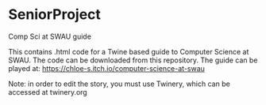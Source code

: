 # SeniorProject
Comp Sci at SWAU guide

This contains .html code for a Twine based guide to Computer Science at SWAU. The code can be downloaded from this repository.
The guide can be played at: https://chloe-s.itch.io/computer-science-at-swau

Note: in order to edit the story, you must use Twinery, which can be accessed at twinery.org
